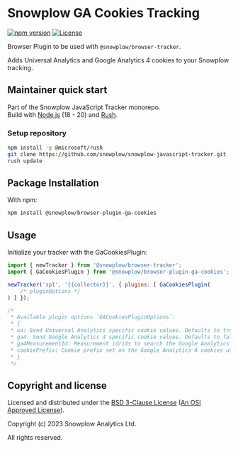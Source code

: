 # Snowplow GA Cookies Tracking

[![npm version][npm-image]][npm-url]
[![License][license-image]](LICENSE)

Browser Plugin to be used with `@snowplow/browser-tracker`.

Adds Universal Analytics and Google Analytics 4 cookies to your Snowplow tracking.

## Maintainer quick start

Part of the Snowplow JavaScript Tracker monorepo.  
Build with [Node.js](https://nodejs.org/en/) (18 - 20) and [Rush](https://rushjs.io/).

### Setup repository

```bash
npm install -g @microsoft/rush 
git clone https://github.com/snowplow/snowplow-javascript-tracker.git
rush update
```

## Package Installation

With npm:

```bash
npm install @snowplow/browser-plugin-ga-cookies
```

## Usage

Initialize your tracker with the GaCookiesPlugin:

```js
import { newTracker } from '@snowplow/browser-tracker';
import { GaCookiesPlugin } from '@snowplow/browser-plugin-ga-cookies';

newTracker('sp1', '{{collector}}', { plugins: [ GaCookiesPlugin(
    /* pluginOptions */
) ] });

/* 
 * Available plugin options `GACookiesPluginOptions`:
 * {
 * ua: Send Universal Analytics specific cookie values. Defaults to true.
 * ga4: Send Google Analytics 4 specific cookie values. Defaults to false.
 * ga4MeasurementId: Measurement id/ids to search the Google Analytics 4 session cookie. Can be a single measurement id as a string or an array of measurement id strings. The cookie has the form of <cookie_prefix>_ga_<container-id> where <container-id> is the data stream container id and <cookie_prefix> is the optional cookie_prefix option of the gtag.js tracker.
 * cookiePrefix: Cookie prefix set on the Google Analytics 4 cookies using the cookie_prefix option of the gtag.js tracker.
 * } 
 */
```

## Copyright and license

Licensed and distributed under the [BSD 3-Clause License](LICENSE) ([An OSI Approved License][osi]).

Copyright (c) 2023 Snowplow Analytics Ltd.

All rights reserved.

[npm-url]: https://www.npmjs.com/package/@snowplow/browser-plugin-ga-cookies
[npm-image]: https://img.shields.io/npm/v/@snowplow/browser-plugin-ga-cookies
[docs]: https://docs.snowplowanalytics.com/docs/collecting-data/collecting-from-own-applications/javascript-tracker/
[osi]: https://opensource.org/licenses/BSD-3-Clause
[license-image]: https://img.shields.io/npm/l/@snowplow/browser-plugin-ga-cookies
